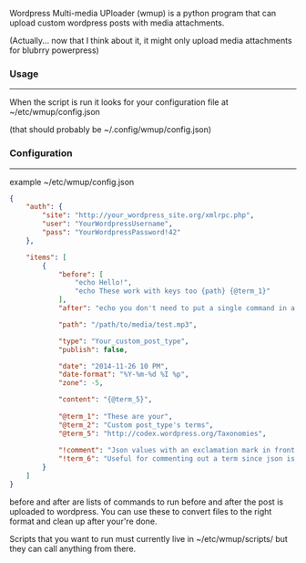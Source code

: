 Wordpress Multi-media UPloader (wmup) is a python program that can upload custom wordpress posts with media attachments.

(Actually... now that I think about it, it might only upload media attachments for blubrry powerpress)



### Usage ###
---
When the script is run it looks for your configuration file at ~/etc/wmup/config.json

(that should probably be ~/.config/wmup/config.json)

### Configuration ###
---

example ~/etc/wmup/config.json
```json
{
    "auth": {
        "site": "http://your_wordpress_site.org/xmlrpc.php",
        "user": "YourWordpressUsername",
        "pass": "YourWordpressPassword!42"
    },

    "items": [
        {
            "before": [
                "echo Hello!",
                "echo These work with keys too {path} {@term_1}"
            ],
            "after": "echo you don't need to put a single command in a list",

            "path": "/path/to/media/test.mp3",

            "type": "Your_custom_post_type",
            "publish": false,

            "date": "2014-11-26 10 PM",
            "date-format": "%Y-%m-%d %I %p",
            "zone": -5,

            "content": "{@term_5}",
              
            "@term_1": "These are your",
            "@term_2": "Custom post_type's terms",
            "@term_5": "http://codex.wordpress.org/Taxonomies",
              
            "!comment": "Json values with an exclamation mark in front are ignored",
            "!term_6": "Useful for commenting out a term since json is lacking comments"
        }
    ]
}
```

before and after are lists of commands to run before and after the post is uploaded to wordpress.
You can use these to convert files to the right format and clean up after your're done.

Scripts that you want to run must currently live in ~/etc/wmup/scripts/ 
but they can call anything from there.
